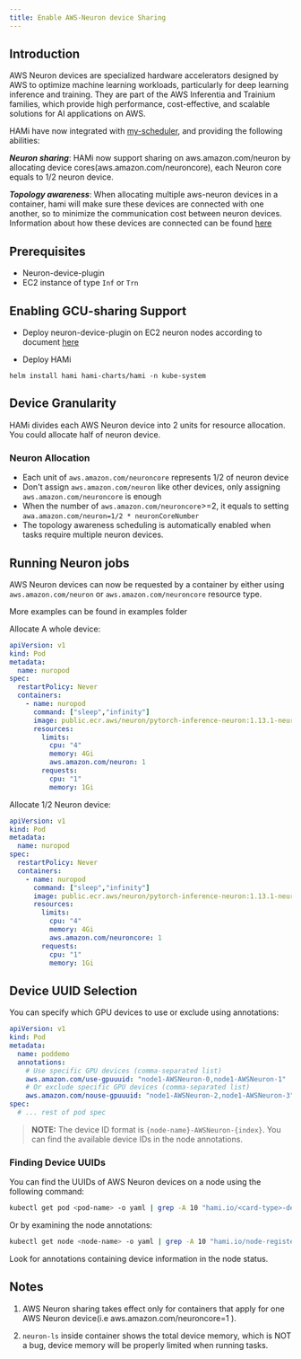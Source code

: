 ```yaml
---
title: Enable AWS-Neuron device Sharing
---
```


## Introduction

AWS Neuron devices are specialized hardware accelerators designed by AWS to optimize machine learning workloads, particularly for deep learning inference and training. They are part of the AWS Inferentia and Trainium families, which provide high performance, cost-effective, and scalable solutions for AI applications on AWS.

HAMi have now integrated with [my-scheduler](https://awsdocs-neuron.readthedocs-hosted.com/en/latest/containers/kubernetes-getting-started.html#deploy-neuron-scheduler-extension), and providing the following abilities:

***Neuron sharing***: HAMi now support sharing on aws.amazon.com/neuron by allocating device cores(aws.amazon.com/neuroncore), each Neuron core equals to 1/2 neuron device.

***Topology awareness***: When allocating multiple aws-neuron devices in a container, hami will make sure these devices are connected with one another, so to minimize the communication cost between neuron devices. Information about how these devices are connected can be found [here](https://awsdocs-neuron.readthedocs-hosted.com/en/latest/containers/kubernetes-getting-started.html#container-device-allocation-on-different-instance-types)


## Prerequisites

* Neuron-device-plugin
* EC2 instance of type `Inf` or `Trn`

## Enabling GCU-sharing Support

* Deploy neuron-device-plugin on EC2 neuron nodes according to document [here](https://awsdocs-neuron.readthedocs-hosted.com/en/latest/containers/kubernetes-getting-started.html#neuron-device-plugin)

* Deploy HAMi

```
helm install hami hami-charts/hami -n kube-system
```

## Device Granularity

HAMi divides each AWS Neuron device into 2 units for resource allocation. You could allocate half of neuron device.

### Neuron Allocation

- Each unit of `aws.amazon.com/neuroncore` represents 1/2 of neuron device
- Don't assign `aws.amazon.com/neuron` like other devices, only assigning `aws.amazon.com/neuroncore` is enough
- When the number of `aws.amazon.com/neuroncore`>=2, it equals to setting `awa.amazon.com/neuron=1/2 * neuronCoreNumber`
- The topology awareness scheduling is automatically enabled when tasks require multiple neuron devices.

## Running Neuron jobs

AWS Neuron devices can now be requested by a container
by either using `aws.amazon.com/neuron` or `aws.amazon.com/neuroncore` resource type.

More examples can be found in examples folder

Allocate A whole device:
```yaml
apiVersion: v1
kind: Pod
metadata:
  name: nuropod
spec:
  restartPolicy: Never
  containers:
    - name: nuropod
      command: ["sleep","infinity"]
      image: public.ecr.aws/neuron/pytorch-inference-neuron:1.13.1-neuron-py310-sdk2.20.2-ubuntu20.04
      resources:
        limits:
          cpu: "4"
          memory: 4Gi
          aws.amazon.com/neuron: 1
        requests:
          cpu: "1"
          memory: 1Gi
```

Allocate 1/2 Neuron device:
```yaml
apiVersion: v1
kind: Pod
metadata:
  name: nuropod
spec:
  restartPolicy: Never
  containers:
    - name: nuropod
      command: ["sleep","infinity"]
      image: public.ecr.aws/neuron/pytorch-inference-neuron:1.13.1-neuron-py310-sdk2.20.2-ubuntu20.04
      resources:
        limits:
          cpu: "4"
          memory: 4Gi
          aws.amazon.com/neuroncore: 1
        requests:
          cpu: "1"
          memory: 1Gi
```

## Device UUID Selection

You can specify which GPU devices to use or exclude using annotations:

```yaml
apiVersion: v1
kind: Pod
metadata:
  name: poddemo
  annotations:
    # Use specific GPU devices (comma-separated list)
    aws.amazon.com/use-gpuuuid: "node1-AWSNeuron-0,node1-AWSNeuron-1"
    # Or exclude specific GPU devices (comma-separated list)
    aws.amazon.com/nouse-gpuuuid: "node1-AWSNeuron-2,node1-AWSNeuron-3"
spec:
  # ... rest of pod spec
```

> **NOTE:** The device ID format is `{node-name}-AWSNeuron-{index}`. You can find the available device IDs in the node annotations.

### Finding Device UUIDs

You can find the UUIDs of AWS Neuron devices on a node using the following command:

```bash
kubectl get pod <pod-name> -o yaml | grep -A 10 "hami.io/<card-type>-devices-allocated"
```

Or by examining the node annotations:

```bash
kubectl get node <node-name> -o yaml | grep -A 10 "hami.io/node-register-<card-type>"
```

Look for annotations containing device information in the node status.

## Notes

1. AWS Neuron sharing takes effect only for containers that apply for one AWS Neuron device(i.e aws.amazon.com/neuroncore=1 ).

3. `neuron-ls` inside container shows the total device memory, which is NOT a bug, device memory will be properly limited when running tasks.